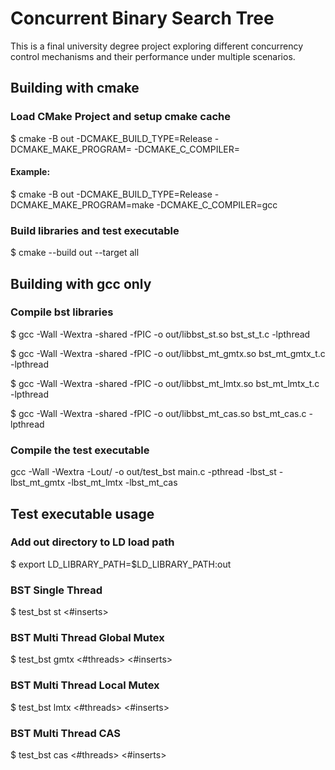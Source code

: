 # Concurrent Binary Search Tree

This is a final university degree project exploring different concurrency control mechanisms and their performance under
multiple scenarios.

## Building with cmake

### Load CMake Project and setup cmake cache

$ cmake -B out -DCMAKE_BUILD_TYPE=Release -DCMAKE_MAKE_PROGRAM=<yourmakegen> -DCMAKE_C_COMPILER=<yourccompiler>

#### Example:

$ cmake -B out -DCMAKE_BUILD_TYPE=Release -DCMAKE_MAKE_PROGRAM=make -DCMAKE_C_COMPILER=gcc

### Build libraries and test executable

$ cmake --build out --target all

## Building with gcc only

### Compile bst libraries

$ gcc -Wall -Wextra -shared -fPIC -o out/libbst_st.so bst_st_t.c -lpthread

$ gcc -Wall -Wextra -shared -fPIC -o out/libbst_mt_gmtx.so bst_mt_gmtx_t.c -lpthread

$ gcc -Wall -Wextra -shared -fPIC -o out/libbst_mt_lmtx.so bst_mt_lmtx_t.c -lpthread

$ gcc -Wall -Wextra -shared -fPIC -o out/libbst_mt_cas.so bst_mt_cas.c -lpthread

### Compile the test executable

gcc -Wall -Wextra -Lout/ -o out/test_bst main.c -pthread -lbst_st -lbst_mt_gmtx -lbst_mt_lmtx -lbst_mt_cas

## Test executable usage

### Add out directory to LD load path

$ export LD_LIBRARY_PATH=$LD_LIBRARY_PATH:out

### BST Single Thread

$ test_bst st <#inserts>

### BST Multi Thread Global Mutex

$ test_bst gmtx <#threads> <#inserts>

### BST Multi Thread Local Mutex

$ test_bst lmtx <#threads> <#inserts>

### BST Multi Thread CAS

$ test_bst cas <#threads> <#inserts>